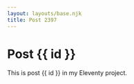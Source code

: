 ```yaml
---
layout: layouts/base.njk
title: Post 2397
---
```


# Post {{ id }}

This is post {{ id }} in my Eleventy project.
